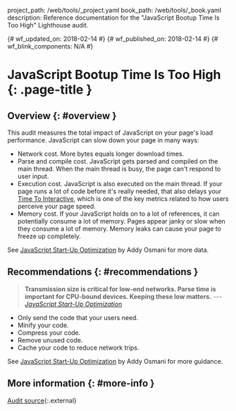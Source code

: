 project_path: /web/tools/_project.yaml
book_path: /web/tools/_book.yaml
description: Reference documentation for the "JavaScript Bootup Time Is Too High" Lighthouse audit.

{# wf_updated_on: 2018-02-14 #}
{# wf_published_on: 2018-02-14 #}
{# wf_blink_components: N/A #}

# JavaScript Bootup Time Is Too High  {: .page-title }

## Overview {: #overview }

This audit measures the total impact of JavaScript on your page's load performance. JavaScript
can slow down your page in many ways:

* Network cost. More bytes equals longer download times.
* Parse and compile cost. JavaScript gets parsed and compiled on the main thread. When the
  main thread is busy, the page can't respond to user input.
* Execution cost. JavaScript is also executed on the main thread. If your page runs a lot of
  code before it's really needed, that also delays your [Time To Interactive][TTI], which
  is one of the key metrics related to how users perceive your page speed.
* Memory cost. If your JavaScript holds on to a lot of references, it can potentially consume a
  lot of memory. Pages appear janky or slow when they consume a lot of memory. Memory leaks
  can cause your page to freeze up completely.

See [JavaScript Start-Up Optimization][AO] by Addy Osmani for more data.

[AO]: /web/fundamentals/performance/optimizing-content-efficiency/javascript-startup-optimization/
[TTI]: /web/tools/lighthouse/audits/time-to-interactive

## Recommendations {: #recommendations }

<blockquote>
  <b>Transmission size is critical for low-end networks. Parse time is important for
  CPU-bound devices. Keeping these low matters.</b> ---
  <cite><a href="/web/fundamentals/performance/optimizing-content-efficiency/javascript-startup-optimization/#conclusions">JavaScript Start-Up Optimization</a></cite>
</blockquote>

* Only send the code that your users need.
* Minify your code.
* Compress your code.
* Remove unused code.
* Cache your code to reduce network trips.

See [JavaScript Start-Up Optimization][N] by Addy Osmani for more guidance.

[N]: /web/fundamentals/performance/optimizing-content-efficiency/javascript-startup-optimization/#network

## More information {: #more-info }

[Audit source][S]{:.external}

[S]: https://github.com/GoogleChrome/lighthouse/blob/master/lighthouse-core/audits/bootup-time.js
